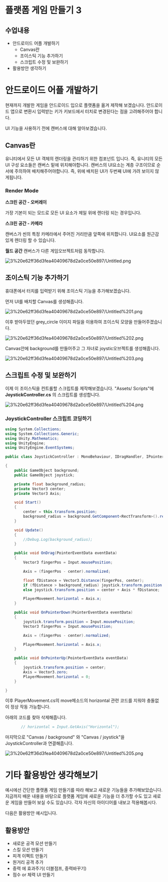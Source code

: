 # 플랫폼 게임 만들기 3

## 수업내용

- 안드로이드 어플 개발하기
    - Canvas란
    - 조이스틱 기능 추가하기
    - 스크립트 수정 및 보완하기
- 활용방안 생각하기

# 안드로이드 어플 개발하기

 현재까지 개발한 게임을 안드로이드 입으로 플랫폼을 옮겨 제작해 보겠습니다. 안드로이드 앱으로 변환시 입력받는 키가 키보드에서 터치로 변경된다는 점을 고려해주어야 합니다. 

 UI 기능을 사용하기 전에 캔버스에 대해 알아보겠습니다.

## Canvas란

 유니티에서 모든 UI 객체의 렌더링을 관리하기 위한 컴포넌트 입니다. 즉, 유니티의 모든 UI 구성 요소들은 캔버스 밑에 위치해야합니다. 캔버스의 UI요소는 계층 구조이므로 순서에 주의하여 배치해주어야합니다. 즉, 위에 배치된 UI가 두번째 UI에 가려 보이지 않게됩니다.

### Render Mode

**스크린 공간 - 오버레이**

가장 기본이 되는 모드로 모든 UI 요소가 제일 위에 렌더링 되는 경우입니다.

**스크린 공간 - 카메라**

캔버스가 씬의 특정 카메라에서 주어진 거리만큼 앞쪽에 위치합니다. UI요소를 원근감있게 렌더링 할 수 있습니다.

**월드 공간**
캔버스가 다른 게임오브젝트처럼 동작합니다.

![3%20e62ff36d3fea40409678d2a0ce50e897/Untitled.png](3%20e62ff36d3fea40409678d2a0ce50e897/Untitled.png)

## 조이스틱 기능 추가하기

 휴대폰에서 터치를 입력받기 위해 조이스틱 기능을 추가해보겠습니다.

먼저 UI를 배치할 Canvas를 생성해줍니다.

![3%20e62ff36d3fea40409678d2a0ce50e897/Untitled%201.png](3%20e62ff36d3fea40409678d2a0ce50e897/Untitled%201.png)

이후 받아두었던  grey_circle 이미지 파일을 이용하여 조이스틱 모양을 만들어주겠습니다.

![3%20e62ff36d3fea40409678d2a0ce50e897/Untitled%202.png](3%20e62ff36d3fea40409678d2a0ce50e897/Untitled%202.png)

Canvas안에 background를 만들어주고 그 자녀로 joystic오브젝트를 생성해줍니다.

![3%20e62ff36d3fea40409678d2a0ce50e897/Untitled%203.png](3%20e62ff36d3fea40409678d2a0ce50e897/Untitled%203.png)

## 스크립트 수정 및 보완하기

이제 이 조이스틱을 컨트롤할 스크립트를 제작해보겠습니다. "Assets/ Scripts"에 **JoystickController.cs** 의 스크립트를 생성합니다.

![3%20e62ff36d3fea40409678d2a0ce50e897/Untitled%204.png](3%20e62ff36d3fea40409678d2a0ce50e897/Untitled%204.png)

### JoystickController 스크립트 코딩하기

```csharp
using System.Collections;
using System.Collections.Generic;
using Unity.Mathematics;
using UnityEngine;
using UnityEngine.EventSystems;

public class JoystickController : MonoBehaviour, IDragHandler, IPointerDownHandler, IPointerUpHandler

{
    public GameObject background;
    public GameObject joystick;

    private float background_radius;
    private Vector3 center;
    private Vector3 Axis;

    void Start()
    {
        center = this.transform.position;
        background_radius = background.GetComponent<RectTransform>().rect.width / 2;
    }

    void Update()
    {
        //Debug.Log(background_radius);
    }

    public void OnDrag(PointerEventData eventData)
    {
        Vector3 fingerPos = Input.mousePosition;

        Axis = (fingerPos - center).normalized;

        float fDistance = Vector3.Distance(fingerPos, center);
        if (fDistance > background_radius) joystick.transform.position = center + Axis * background_radius;
        else joystick.transform.position = center + Axis * fDistance;

        PlayerMovement.horizontal = Axis.x;
    }

    public void OnPointerDown(PointerEventData eventData)
    {
        joystick.transform.position = Input.mousePosition;
        Vector3 fingerPos = Input.mousePosition;

        Axis = (fingerPos - center).normalized;

        PlayerMovement.horizontal = Axis.x;
    }

    public void OnPointerUp(PointerEventData eventData)
    {
        joystick.transform.position = center;
        Axis = Vector3.zero;
        PlayerMovement.horizontal = 0;
    }

}
```

 이후 PlayerMovement.cs의 move메소드의 horizontal 관련 코드를 지워야 충돌없이 정상 작동 가능합니다.

 아래의 코드를 찾아 삭제해줍니다.

```jsx
       // horizontal = Input.GetAxis("Horizontal");
```

 마지막으로 "Canvas / background" 와 "Canvas / joystick"을 JoystickController과 연결해줍니다.

![3%20e62ff36d3fea40409678d2a0ce50e897/Untitled%205.png](3%20e62ff36d3fea40409678d2a0ce50e897/Untitled%205.png)

# 기타 활용방안 생각해보기

 예시에선 간단한 플랫폼 게임 만들기를 따라 해보고 새로운 기능들을 추가해보았습니다. 지금까지 배운 내용을 바탕으로 플랫폼 게임에 새로운 기능을 더 추가할 수도 있고 새로운 게임을 만들어 보실 수도 있습니다. 각자 자신의 아이디어를 내보고 적용해봅시다.

 다음은 활용방안 예시입니다.

## 활용방안

- 새로운 공격 모션 만들기
- 스킬 모션 만들기
- 피격 이펙트 만들기
- 원거리 공격 추가
- 중력 에 효과주기( 더블점프, 중력바꾸기)
- 점수 or 체력 UI 만들기